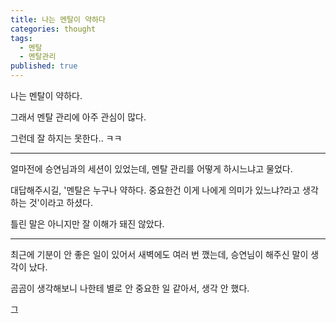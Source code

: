 ```yaml
---
title: 나는 멘탈이 약하다
categories: thought
tags:
  - 멘탈
  - 멘탈관리
published: true
---
```

나는 멘탈이 약하다.

그래서 멘탈 관리에 아주 관심이 많다.

그런데 잘 하지는 못한다.. ㅋㅋ

---

얼마전에 승연님과의 세션이 있었는데, 멘탈 관리를 어떻게 하시느냐고 물었다.

대답해주시길, '멘탈은 누구나 약하다. 중요한건 이게 나에게 의미가 있느냐?라고 생각하는 것'이라고 하셨다.

틀린 말은 아니지만 잘 이해가 돼진 않았다.

---

최근에 기분이 안 좋은 일이 있어서 새벽에도 여러 번 깼는데, 승연님이 해주신 말이 생각이 났다.


곰곰이 생각해보니 나한테 별로 안 중요한 일 같아서, 생각 안 했다.


그